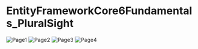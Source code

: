 # EntityFrameworkCore6Fundamentals_PluralSight
![Page1](https://user-images.githubusercontent.com/43795308/220499581-703b20ac-1707-4f0b-a0d7-d22839f47734.jpg)
![Page2](https://user-images.githubusercontent.com/43795308/220499607-0342c78a-af03-4c90-9003-9b7afbe4ab9a.jpg)
![Page3](https://user-images.githubusercontent.com/43795308/220499615-dec12094-22a6-4169-aedf-333b3b3e986d.jpg)
![Page4](https://user-images.githubusercontent.com/43795308/220499621-9a93d900-91e9-4ab0-84c7-2fc479bb8b40.jpg)
